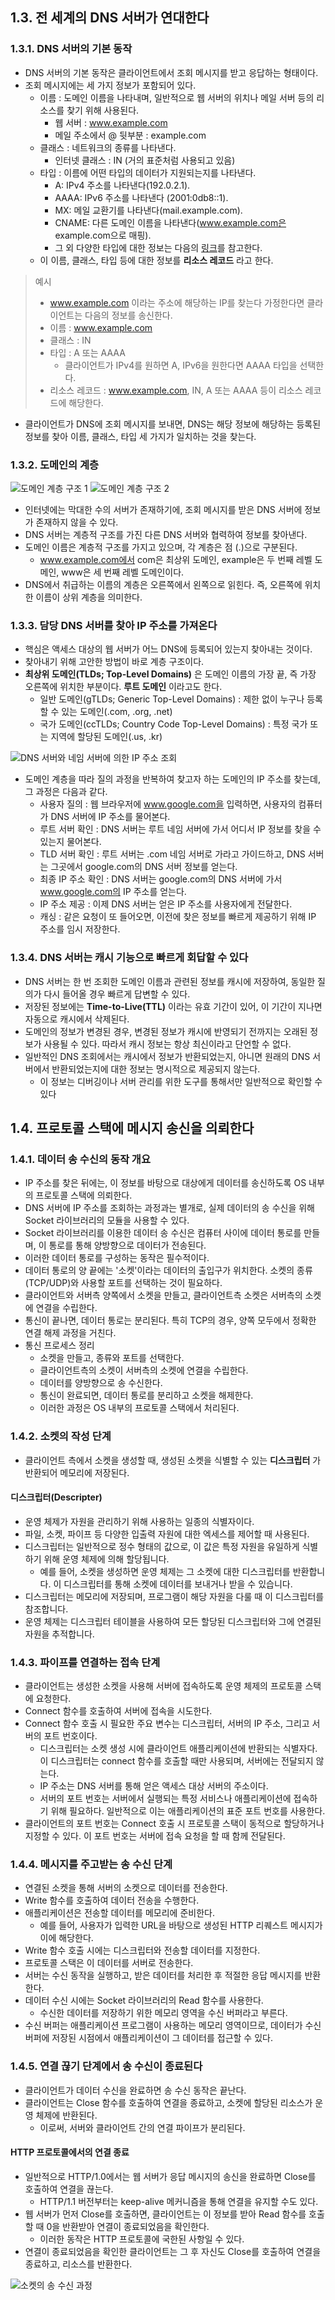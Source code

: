 ## 1.3. 전 세계의 DNS 서버가 연대한다

### 1.3.1. DNS 서버의 기본 동작

- DNS 서버의 기본 동작은 클라이언트에서 조회 메시지를 받고 응답하는 형태이다.
- 조회 메시지에는 세 가지 정보가 포함되어 있다.
  - 이름 : 도메인 이름을 나타내며, 일반적으로 웹 서버의 위치나 메일 서버 등의 리소스를 찾기 위해 사용된다.
    - 웹 서버 : www.example.com
    - 메일 주소에서 @ 뒷부분 : example.com
  - 클래스 : 네트워크의 종류를 나타낸다.
    - 인터넷 클래스 : IN (거의 표준처럼 사용되고 있음)
  - 타입 : 이름에 어떤 타입의 데이터가 지원되는지를 나타낸다.
    - A: IPv4 주소를 나타낸다(192.0.2.1).
    - AAAA: IPv6 주소를 나타낸다 (2001:0db8::1).
    - MX: 메일 교환기를 나타낸다(mail.example.com).
    - CNAME: 다른 도메인 이름을 나타낸다(www.example.com은 example.com으로 매핑).
    - 그 외 다양한 타입에 대한 정보는 다음의 [링크](https://docs.aws.amazon.com/ko_kr/Route53/latest/DeveloperGuide/ResourceRecordTypes.html)를 참고한다.
  - 이 이름, 클래스, 타입 등에 대한 정보를 **리소스 레코드** 라고 한다.

> 예시
>
> - www.example.com 이라는 주소에 해당하는 IP를 찾는다 가정한다면 클라이언트는 다음의 정보를 송신한다.
> - 이름 : www.example.com
> - 클래스 : IN
> - 타입 : A 또는 AAAA
>   - 클라이언트가 IPv4를 원하면 A, IPv6을 원한다면 AAAA 타입을 선택한다.
> - 리소스 레코드 : www.example.com, IN, A 또는 AAAA 등이 리소스 레코드에 해당한다.

- 클라이언트가 DNS에 조회 메시지를 보내면, DNS는 해당 정보에 해당하는 등록된 정보를 찾아 이름, 클래스, 타입 세 가지가 일치하는 것을 찾는다.

### 1.3.2. 도메인의 계층

![도메인 계층 구조 1](https://velog.velcdn.com/images%2Fckstn0777%2Fpost%2F165b7038-84eb-4d41-8aa2-57226f885435%2Fimage.png)
![도메인 계층 구조 2](https://img1.daumcdn.net/thumb/R1280x0/?scode=mtistory2&fname=https%3A%2F%2Ft1.daumcdn.net%2Fcfile%2Ftistory%2F999AE3335A1FAFA91F)

- 인터넷에는 막대한 수의 서버가 존재하기에, 조회 메시지를 받은 DNS 서버에 정보가 존재하지 않을 수 있다.
- DNS 서버는 계층적 구조를 가진 다른 DNS 서버와 협력하여 정보를 찾아낸다.
- 도메인 이름은 계층적 구조를 가지고 있으며, 각 계층은 점 (.)으로 구분된다.
  - www.example.com에서 com은 최상위 도메인, example은 두 번째 레벨 도메인, www은 세 번째 레벨 도메인이다.
- DNS에서 취급하는 이름의 계층은 오른쪽에서 왼쪽으로 읽힌다. 즉, 오른쪽에 위치한 이름이 상위 계층을 의미한다.

### 1.3.3. 담당 DNS 서버를 찾아 IP 주소를 가져온다

- 핵심은 액세스 대상의 웹 서버가 어느 DNS에 등록되어 있는지 찾아내는 것이다.
- 찾아내기 위해 고안한 방법이 바로 계층 구조이다.
- **최상위 도메인(TLDs; Top-Level Domains)** 은 도메인 이름의 가장 끝, 즉 가장 오른쪽에 위치한 부분이다. **루트 도메인** 이라고도 한다.
  - 일반 도메인(gTLDs; Generic Top-Level Domains) : 제한 없이 누구나 등록할 수 있는 도메인(.com, .org, .net)
  - 국가 도메인(ccTLDs; Country Code Top-Level Domains) : 특정 국가 또는 지역에 할당된 도메인(.us, .kr)

![DNS 서버와 네임 서버에 의한 IP 주소 조회](https://img1.daumcdn.net/thumb/R1280x0/?scode=mtistory2&fname=https%3A%2F%2Fblog.kakaocdn.net%2Fdn%2FbwDkIw%2FbtqNVTGV9Ar%2FD6w3guBAUsphSffuQagCkk%2Fimg.png)

- 도메인 계층을 따라 질의 과정을 반복하여 찾고자 하는 도메인의 IP 주소를 찾는데, 그 과정은 다음과 같다.
  - 사용자 질의 : 웹 브라우저에 www.google.com을 입력하면, 사용자의 컴퓨터가 DNS 서버에 IP 주소를 물어본다.
  - 루트 서버 확인 : DNS 서버는 루트 네임 서버에 가서 어디서 IP 정보를 찾을 수 있는지 물어본다.
  - TLD 서버 확인 : 루트 서버는 .com 네임 서버로 가라고 가이드하고, DNS 서버는 그곳에서 google.com의 DNS 서버 정보를 얻는다.
  - 최종 IP 주소 확인 : DNS 서버는 google.com의 DNS 서버에 가서 www.google.com의 IP 주소를 얻는다.
  - IP 주소 제공 : 이제 DNS 서버는 얻은 IP 주소를 사용자에게 전달한다.
  - 캐싱 : 같은 요청이 또 들어오면, 이전에 찾은 정보를 빠르게 제공하기 위해 IP 주소를 임시 저장한다.

### 1.3.4. DNS 서버는 캐시 기능으로 빠르게 회답할 수 있다

- DNS 서버는 한 번 조회한 도메인 이름과 관련된 정보를 캐시에 저장하여, 동일한 질의가 다시 들어올 경우 빠르게 답변할 수 있다.
- 저장된 정보에는 **Time-to-Live(TTL)** 이라는 유효 기간이 있어, 이 기간이 지나면 자동으로 캐시에서 삭제된다.
- 도메인의 정보가 변경된 경우, 변경된 정보가 캐시에 반영되기 전까지는 오래된 정보가 사용될 수 있다. 따라서 캐시 정보는 항상 최신이라고 단언할 수 없다.
- 일반적인 DNS 조회에서는 캐시에서 정보가 반환되었는지, 아니면 원래의 DNS 서버에서 반환되었는지에 대한 정보는 명시적으로 제공되지 않는다.
  - 이 정보는 디버깅이나 서버 관리를 위한 도구를 통해서만 일반적으로 확인할 수 있다

## 1.4. 프로토콜 스택에 메시지 송신을 의뢰한다

### 1.4.1. 데이터 송 수신의 동작 개요

- IP 주소를 찾은 뒤에는, 이 정보를 바탕으로 대상에게 데이터를 송신하도록 OS 내부의 프로토콜 스택에 의뢰한다.
- DNS 서버에 IP 주소를 조회하는 과정과는 별개로, 실제 데이터의 송 수신을 위해 Socket 라이브러리의 모듈을 사용할 수 있다.
- Socket 라이브러리를 이용한 데이터 송 수신은 컴퓨터 사이에 데이터 통로를 만들며, 이 통로를 통해 양방향으로 데이터가 전송된다.
- 이러한 데이터 통로를 구성하는 동작은 필수적이다.
- 데이터 통로의 양 끝에는 '소켓'이라는 데이터의 출입구가 위치한다. 소켓의 종류(TCP/UDP)와 사용할 포트를 선택하는 것이 필요하다.
- 클라이언트와 서버측 양쪽에서 소켓을 만들고, 클라이언트측 소켓은 서버측의 소켓에 연결을 수립한다.
- 통신이 끝나면, 데이터 통로는 분리된다. 특히 TCP의 경우, 양쪽 모두에서 정확한 연결 해제 과정을 거친다.
- 통신 프로세스 정리
  - 소켓을 만들고, 종류와 포트를 선택한다.
  - 클라이언트측의 소켓이 서버측의 소켓에 연결을 수립한다.
  - 데이터를 양방향으로 송 수신한다.
  - 통신이 완료되면, 데이터 통로를 분리하고 소켓을 해제한다.
  - 이러한 과정은 OS 내부의 프로토콜 스택에서 처리된다.

### 1.4.2. 소켓의 작성 단계

- 클라이언트 측에서 소켓을 생성할 때, 생성된 소켓을 식별할 수 있는 **디스크립터** 가 반환되어 메모리에 저장된다.

#### 디스크립터(Descripter)

- 운영 체제가 자원을 관리하기 위해 사용하는 일종의 식별자이다.
- 파일, 소켓, 파이프 등 다양한 입출력 자원에 대한 엑세스를 제어할 때 사용된다.
- 디스크립터는 일반적으로 정수 형태의 값으로, 이 값은 특정 자원을 유일하게 식별하기 위해 운영 체제에 의해 할당됩니다.
  - 예를 들어, 소켓을 생성하면 운영 체제는 그 소켓에 대한 디스크립터를 반환합니다. 이 디스크립터를 통해 소켓에 데이터를 보내거나 받을 수 있습니다.
- 디스크립터는 메모리에 저장되며, 프로그램이 해당 자원을 다룰 때 이 디스크립터를 참조합니다.
- 운영 체제는 디스크립터 테이블을 사용하여 모든 할당된 디스크립터와 그에 연결된 자원을 추적합니다.

### 1.4.3. 파이프를 연결하는 접속 단계

- 클라이언트는 생성한 소켓을 사용해 서버에 접속하도록 운영 체제의 프로토콜 스택에 요청한다.
- Connect 함수를 호출하여 서버에 접속을 시도한다.
- Connect 함수 호출 시 필요한 주요 변수는 디스크립터, 서버의 IP 주소, 그리고 서버의 포트 번호이다.
  - 디스크립터는 소켓 생성 시에 클라이언트 애플리케이션에 반환되는 식별자다. 이 디스크립터는 connect 함수를 호출할 때만 사용되며, 서버에는 전달되지 않는다.
  - IP 주소는 DNS 서버를 통해 얻은 액세스 대상 서버의 주소이다.
  - 서버의 포트 번호는 서버에서 실행되는 특정 서비스나 애플리케이션에 접속하기 위해 필요하다. 일반적으로 이는 애플리케이션의 표준 포트 번호를 사용한다.
- 클라이언트의 포트 번호는 Connect 호출 시 프로토콜 스택이 동적으로 할당하거나 지정할 수 있다. 이 포트 번호는 서버에 접속 요청을 할 때 함께 전달된다.

### 1.4.4. 메시지를 주고받는 송 수신 단계

- 연결된 소켓을 통해 서버의 소켓으로 데이터를 전송한다.
- Write 함수를 호출하여 데이터 전송을 수행한다.
- 애플리케이션은 전송할 데이터를 메모리에 준비한다.
  - 예를 들어, 사용자가 입력한 URL을 바탕으로 생성된 HTTP 리퀘스트 메시지가 이에 해당한다.
- Write 함수 호출 시에는 디스크립터와 전송할 데이터를 지정한다.
- 프로토콜 스택은 이 데이터를 서버로 전송한다.
- 서버는 수신 동작을 실행하고, 받은 데이터를 처리한 후 적절한 응답 메시지를 반환한다.
- 데이터 수신 시에는 Socket 라이브러리의 Read 함수를 사용한다.
  - 수신한 데이터를 저장하기 위한 메모리 영역을 수신 버퍼라고 부른다.
- 수신 버퍼는 애플리케이션 프로그램이 사용하는 메모리 영역이므로, 데이터가 수신 버퍼에 저장된 시점에서 애플리케이션이 그 데이터를 접근할 수 있다.

### 1.4.5. 연결 끊기 단계에서 송 수신이 종료된다

- 클라이언트가 데이터 수신을 완료하면 송 수신 동작은 끝난다.
- 클라이언트는 Close 함수를 호출하여 연결을 종료하고, 소켓에 할당된 리소스가 운영 체제에 반환된다.
  - 이로써, 서버와 클라이언트 간의 연결 파이프가 분리된다.

#### HTTP 프로토콜에서의 연결 종료

- 일반적으로 HTTP/1.0에서는 웹 서버가 응답 메시지의 송신을 완료하면 Close를 호출하여 연결을 끊는다.
  - HTTP/1.1 버전부터는 keep-alive 메커니즘을 통해 연결을 유지할 수도 있다.
- 웹 서버가 먼저 Close를 호출하면, 클라이언트는 이 정보를 받아 Read 함수를 호출할 때 0을 반환받아 연결이 종료되었음을 확인한다.
  - 이러한 동작은 HTTP 프로토콜에 국한된 사항일 수 있다.
- 연결이 종료되었음을 확인한 클라이언트는 그 후 자신도 Close를 호출하여 연결을 종료하고, 리소스를 반환한다.

![소켓의 송 수신 과정](https://velog.velcdn.com/images/dogfootbirdfoot/post/7a1416ca-3a11-49b5-bb06-e3ea99accda8/image.jpg)
